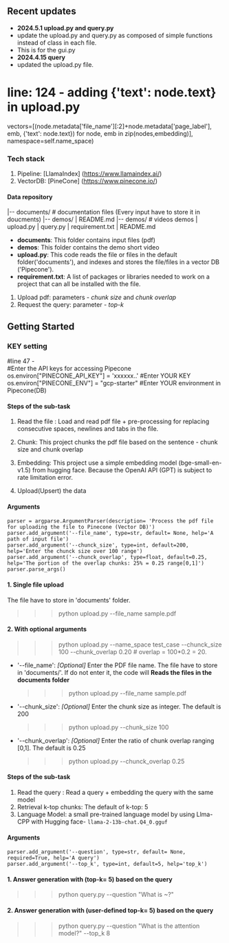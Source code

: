 ## Recent updates
* <b>2024.5.1 upload.py and query.py </b>
* update the upload.py and query.py as composed of simple functions instead of class in each file.
* This is for the gui.py
* <b>2024.4.15 query</b>
* updated the upload.py file.

# line: 124 - adding {'text': node.text} in upload.py
vectors=[(node.metadata['file_name'][:2]+node.metadata['page_label'], emb, {'text': node.text}) for node, emb in zip(nodes,embedding)],
                    namespace=self.name_space)
### Tech stack
1. Pipeline: [LlamaIndex] (https://www.llamaindex.ai/)
2. VectorDB: [PineCone]  (https://www.pinecone.io/)

#### Data repository
|-- documents/ # documentation files (Every input have to store it in doucments)
|-- demos/
| README.md
|-- demos/ # videos demos
| upload.py
| query.py
| requirement.txt
| README.md

- **documents**: This folder contains input files (pdf)
- **demos**: This folder contains the demo short video
- **upload.py**: This code reads the file or files in the default folder('documents'), and indexes and stores the file/files in a vector DB ('Pipecone').
- **requirement.txt**: A list of packages or libraries needed to work on a project that can all be installed with the file.

1. Upload pdf: parameters - *chunk size* and *chunk overlap*
2. Request the query: parameter -  *top-k*

## Getting Started
### KEY setting
#line 47 -  
#Enter the API keys for accessing Pipecone
os.environ["PINECONE_API_KEY"] = 'xxxxxx..' #Enter YOUR KEY
os.environ["PINECONE_ENV"] = "gcp-starter" #Enter YOUR environment in Pipecone(DB)

#### Steps of the sub-task
1. Read the file : Load and read pdf file + pre-processing for replacing consecutive spaces, newlines and tabs in the file.

2. Chunk: This project chunks the pdf file based on the sentence - chunk size and chunk overlap

3. Embedding: This project use a simple embedding model (bge-small-en-v1.5) from hugging face. Because the OpenAI API (GPT) is subject to rate limitation error.

4. Upload(Upsert) the data

#### Arguments
    parser = argparse.ArgumentParser(description= 'Process the pdf file for uploading the file to Pinecone (Vector DB)')
    parser.add_argument('--file_name', type=str, default= None, help='A path of input file')
    parser.add_argument('--chunck_size', type=int, default=200, help='Enter the chunck size over 100 range')
    parser.add_argument('--chunck_overlap', type=float, default=0.25, help='The portion of the overlap chunks: 25% = 0.25 range[0,1]')
    parser.parse_args()

#### 1. Single file upload
The file have to store in 'documents' folder.

>>> python upload.py --file_name sample.pdf

#### 2. With optional arguments
 
>>> python upload.py --name_space test_case --chunck_size 100 --chunk_overlap 0.20 # overlap = 100*0.2 = 20.

* '--file_name': *[Optional]* Enter the PDF file name. The file have to store in 'documents/'.  If do not enter it, the code will **Reads the files in the documents folder**

    >>> python upload.py --file_name sample.pdf

* '--chunk_size': *[Optional]* Enter the chunk size as integer. The default is 200

    >>> python upload.py --chunk_size 100

* '--chunk_overlap': *[Optional]* Enter the ratio of chunk overlap ranging [0,1]. The default is 0.25
 
    >>> python upload.py --chunck_overlap 0.25


#### Steps of the sub-task
1. Read the query : Read a query + embedding the query with the same model
2. Retrieval k-top chunks: The default of k-top: 5
3. Language Model: a small pre-trained language model by using Llma-CPP with Hugging face- `llama-2-13b-chat.Q4_0.gguf`


#### Arguments
    parser.add_argument('--question', type=str, default= None, required=True, help='A query')
    parser.add_argument('--top_k', type=int, default=5, help='top_k')

#### 1. Answer generation with (top-k= 5) based on the query
>>> python query.py --question "What is ~?"

#### 2. Answer generation with (user-defined top-k= 5) based on the query
>>> python query.py --question "What is the attention model?" --top_k 8
